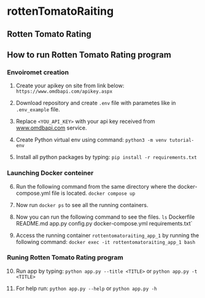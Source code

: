 # rottenTomatoRaiting
## Rotten Tomato Rating


## How to run Rotten Tomato Rating program

### Envoiromet creation

1. Create your apikey on site from link below:
    `https://www.omdbapi.com/apikey.aspx`

2. Download repository and create `.env` file with parametes like in `.env_example` file.

3. Replace `<YOU_API_KEY>` with your api key received from www.omdbapi.com service.

4. Create Python virtual env using command:
    `python3 -m venv tutorial-env`

5. Install all python packages by typing:
    `pip install -r requirements.txt`

### Launching Docker conteiner

6. Run the following command from the same directory where the docker-compose.yml file is located.
    `docker compose up`

7. Now run `docker ps` to see all the running containers.

8. Now you can run the following command to see the files.
    `ls`
    Dockerfile   README.md   app.py   config.py   docker-compose.yml   requirements.txt`

9. Access the running container `rottentomatoraiting_app_1` by running the following command:
    `docker exec -it rottentomatoraiting_app_1 bash`

### Runing Rotten Tomato Rating program

10. Run app by typing:
    `python app.py --title <TITLE>` or `python app.py -t <TITLE>`

11. For help run:
    `python app.py --help` or `python app.py -h`

